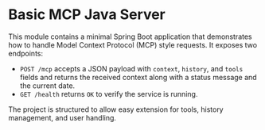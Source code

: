 # Basic MCP Java Server

This module contains a minimal Spring Boot application that demonstrates how to handle
Model Context Protocol (MCP) style requests. It exposes two endpoints:

- `POST /mcp` accepts a JSON payload with `context`, `history`, and `tools` fields and
  returns the received context along with a status message and the current date.
- `GET /health` returns `OK` to verify the service is running.

The project is structured to allow easy extension for tools, history management,
and user handling.
